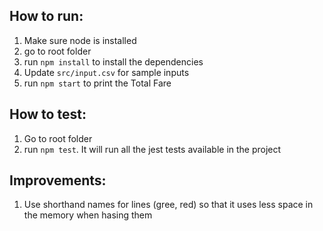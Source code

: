 ## How to run:

1. Make sure node is installed
2. go to root folder
3. run `npm install` to install the dependencies
4. Update `src/input.csv` for sample inputs
5. run `npm start` to print the Total Fare

## How to test:

1. Go to root folder
2. run `npm test`. It will run all the jest tests available in the project

## Improvements:

1. Use shorthand names for lines (gree, red) so that it uses less space in the memory when hasing them
